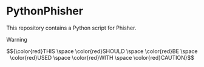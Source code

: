 # PythonPhisher

This repository contains a Python script for Phisher.

> [!WARNING]
$${\color{red}THIS \space \color{red}SHOULD \space \color{red}BE \space \color{red}USED \space \color{red}WITH \space \color{red}CAUTION}$$
